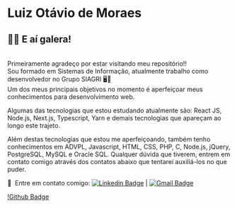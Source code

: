 # Luiz Otávio de Moraes

## 🙋‍♂️ E aí galera!

<br />Primeiramente agradeço por estar visitando meu repositório!!
<br />Sou formado em Sistemas de Informação, atualmente trabalho como desenvolvedor no Grupo SIAGRI 🖥️🌾
<br />Um dos meus principais objetivos no momento é aperfeiçoar meus conhecimentos para desenvolvimento web.

Algumas das tecnologias que estou estudando atualmente são: React JS, Node.js, Next.js, Typescript, Yarn e demais tecnologias que apareçam ao longo este trajeto.

Além destas tecnologias que estou me aperfeiçoando, também tenho conhecimentos em ADVPL, Javascript, HTML, CSS, PHP, C, Node.js, jQuery, PostgreSQL, MySQL e Oracle SQL. Qualquer dúvida que tiverem, entrem em contato comigo através dos contatos abaixo que tentarei auxiliá-los no que puder.

📧 &nbsp;Entre em contato comigo:
[![Linkedin Badge](https://img.shields.io/badge/-Luiz%20Otávio%20de%20Moraes-blue?style=flat-square&logo=Linkedin&logoColor=white&link=https://www.linkedin.com/in/luizotaviodemoraes/)](https://www.linkedin.com/in/luizotaviodemoraes/) | 
[![Gmail Badge](https://img.shields.io/badge/-1luizzotavio0@gmail.com-c14438?style=flat-square&logo=Gmail&logoColor=white&link=mailto:1luizzotavio0@gmail.com)](mailto:1luizzotavio0@gmail.com)

[!Github Badge](https://img.shields.io/badge/Status-em%20constante%20aprendizado-green)
